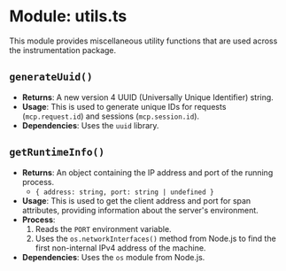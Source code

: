 # Module: utils.ts

This module provides miscellaneous utility functions that are used across the instrumentation package.

## `generateUuid()`

-   **Returns**: A new version 4 UUID (Universally Unique Identifier) string.
-   **Usage**: This is used to generate unique IDs for requests (`mcp.request.id`) and sessions (`mcp.session.id`).
-   **Dependencies**: Uses the `uuid` library.

## `getRuntimeInfo()`

-   **Returns**: An object containing the IP address and port of the running process.
    -   `{ address: string, port: string | undefined }`
-   **Usage**: This is used to get the client address and port for span attributes, providing information about the server's environment.
-   **Process**:
    1.  Reads the `PORT` environment variable.
    2.  Uses the `os.networkInterfaces()` method from Node.js to find the first non-internal IPv4 address of the machine.
-   **Dependencies**: Uses the `os` module from Node.js.
